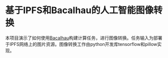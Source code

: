 # 基于IPFS和Bacalhau的人工智能图像转换

本项目演示了如何使用[Bacalhau](https://www.bacalhau.org/)构建计算任务，进行图像转换。任务输入为部署于IPFS网络上的图片资源。图像转换工作由python开发库tensorflow和pillow实现。
